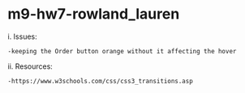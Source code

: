 # m9-hw7-rowland_lauren

i. Issues:

	-keeping the Order button orange without it affecting the hover


ii. Resources:

	-https://www.w3schools.com/css/css3_transitions.asp
